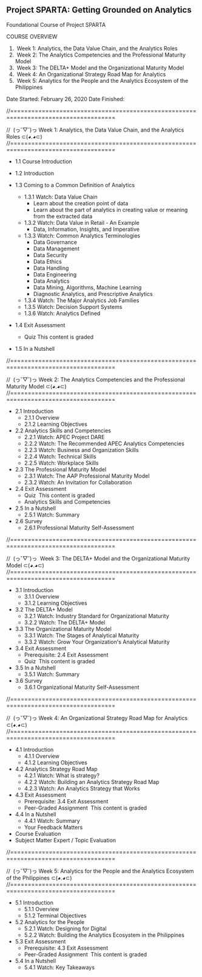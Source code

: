 ## Project SPARTA: Getting Grounded on Analytics
Foundational Course of Project SPARTA

COURSE OVERVIEW
1.  Week 1: Analytics, the Data Value Chain, and the Analytics Roles
2.  Week 2: The Analytics Competencies and the Professional Maturity Model
3.  Week 3: The DELTA+ Model and the Organizational Maturity Model
4.  Week 4: An Organizational Strategy Road Map for Analytics
5.  Week 5: Analytics for the People and the Analytics Ecosystem of the Philippines

Date Started: February 26, 2020
Date Finished:


//====================================================================================

//  (っ˘▽˘)っ Week 1: Analytics, the Data Value Chain, and the Analytics Roles ⊂(◕.◕⊂)
//====================================================================================
 
- 1.1 Course Introduction
- 1.2 Introduction
- 1.3 Coming to a Common Definition of Analytics
	- 1.3.1 Watch: Data Value Chain
		- Learn about the creation point of data 
		- Learn about the part of analytics in creating value or meaning from the extracted data
	- 1.3.2 Watch: Data Value in Retail - An Example
		- Data, Information, Insights, and Imperative
	- 1.3.3 Watch: Common Analytics Terminologies
		- Data Governance
		- Data Management
		- Data Security
		- Data Ethics
		- Data Handling
		- Data Engineering
		- Data Analytics
		- Data Mining, Algorithms, Machine Learning
		- Diagnostic Analytics, and Prescriptive Analytics
	- 1.3.4 Watch: The Major Analytics Job Families
	- 1.3.5 Watch: Decision Support Systems
	- 1.3.6 Watch: Analytics Defined

- 1.4 Exit Assessment
	- Quiz This content is graded

- 1.5 In a Nutshell

//====================================================================================

//  (っ˘▽˘)っ Week 2: The Analytics Competencies and the Professional Maturity Model ⊂(◕.◕⊂)
//====================================================================================

- 2.1 Introduction
	- 2.1.1 Overview
	- 2.1.2 Learning Objectives
-  2.2 Analytics Skills and Competencies
	- 2.2.1 Watch: APEC Project DARE
	- 2.2.2 Watch: The Recommended APEC Analytics Competencies
	- 2.2.3 Watch: Business and Organization Skills
	- 2.2.4 Watch: Technical Skills
	- 2.2.5 Watch: Workplace Skills
-  2.3 The Professional Maturity Model
	- 2.3.1 Watch: The AAP Professional Maturity Model
	- 2.3.2 Watch: An Invitation for Collaboration
-  2.4 Exit Assessment
	- Quiz  This content is graded
	- Analytics Skills and Competencies
-  2.5 In a Nutshell
	- 2.5.1 Watch: Summary
-  2.6 Survey
	- 2.6.1 Professional Maturity Self-Assessment

//====================================================================================

//  (っ˘▽˘)っ  Week 3: The DELTA+ Model and the Organizational Maturity Model ⊂(◕.◕⊂)
//====================================================================================
- 3.1 Introduction
	- 3.1.1 Overview
	- 3.1.2 Learning Objectives
-  3.2 The DELTA+ Model
	- 3.2.1 Watch: Industry Standard for Organizational Maturity
	- 3.2.2 Watch: The DELTA+ Model
-  3.3 The Organizational Maturity Model
	- 3.3.1 Watch: The Stages of Analytical Maturity
	- 3.3.2 Watch: Grow Your Organization's Analytical Maturity
-  3.4 Exit Assessment
	- Prerequisite: 2.4 Exit Assessment
	- Quiz  This content is graded
-  3.5 In a Nutshell
	- 3.5.1 Watch: Summary
-  3.6 Survey
	- 3.6.1 Organizational Maturity Self-Assessment

//====================================================================================

//  (っ˘▽˘)っ Week 4: An Organizational Strategy Road Map for Analytics ⊂(◕.◕⊂)
//====================================================================================

- 4.1 Introduction
	- 4.1.1 Overview
	- 4.1.2 Learning Objectives
-  4.2 Analytics Strategy Road Map
	- 4.2.1 Watch: What is strategy?
	- 4.2.2 Watch: Building an Analytics Strategy Road Map
	- 4.2.3 Watch: An Analytics Strategy that Works
-  4.3 Exit Assessment
	- Prerequisite: 3.4 Exit Assessment
	- Peer-Graded Assignment  This content is graded
-  4.4 In a Nutshell
	- 4.4.1 Watch: Summary
	-  Your Feedback Matters
- Course Evaluation
- Subject Matter Expert / Topic Evaluation

//====================================================================================

//  (っ˘▽˘)っ Week 5: Analytics for the People and the Analytics Ecosystem of the Philippines ⊂(◕.◕⊂)
//====================================================================================

- 5.1 Introduction
	- 5.1.1 Overview
	- 5.1.2 Terminal Objectives
-  5.2 Analytics for the People
	- 5.2.1 Watch: Designing for Digital
	- 5.2.2 Watch: Building the Analytics Ecosystem in the Philippines
-  5.3 Exit Assessment
	- Prerequisite: 4.3 Exit Assessment
	- Peer-Graded Assignment  This content is graded
-  5.4 In a Nutshell
	- 5.4.1 Watch: Key Takeaways
  
  
